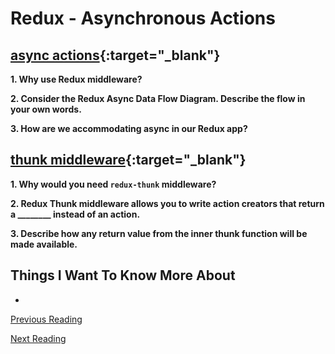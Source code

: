 # Redux - Asynchronous Actions

## [async actions](https://redux.js.org/advanced/asyncactions){:target="_blank"}

**1. Why use Redux middleware?**

**2. Consider the Redux Async Data Flow Diagram.  Describe the flow in your own words.**

**3. How are we accommodating async in our Redux app?**

## [thunk middleware](https://github.com/reduxjs/redux-thunk){:target="_blank"}

**1. Why would you need `redux-thunk` middleware?**

**2. Redux Thunk middleware allows you to write action creators that return a ________ instead of an action.**

**3. Describe how any return value from the inner thunk function will be made available.**

## Things I Want To Know More About

-

[Previous Reading](./class-37.md)

[Next Reading](./class-39.md)

